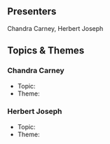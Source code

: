 ## Presenters

Chandra Carney, Herbert Joseph

## Topics & Themes

### Chandra Carney

* Topic: 
* Theme:

### Herbert Joseph

* Topic:
* Theme:
